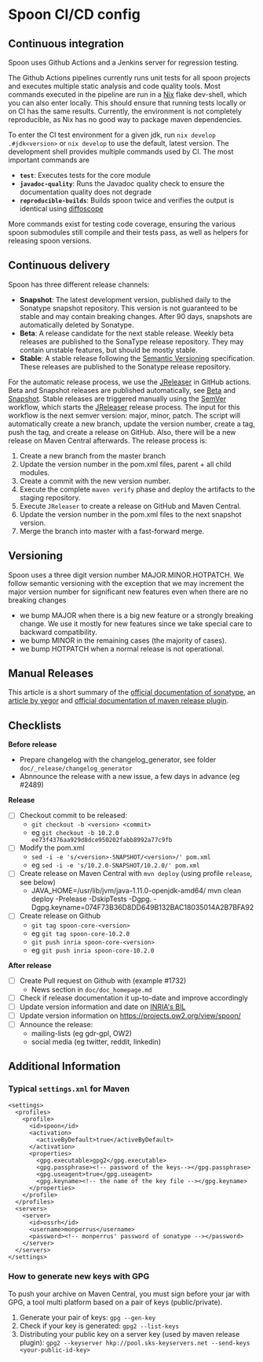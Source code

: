 # Spoon CI/CD config

## Continuous integration

Spoon uses Github Actions and a Jenkins server for regression testing.

The Github Actions pipelines currently runs unit tests for all spoon projects and executes multiple static analysis and
code quality tools.
Most commands executed in the pipeline are run in a [Nix](https://nixos.org)
flake dev-shell, which you can also enter locally.
This should ensure that running tests locally or on CI has the same results.
Currently, the environment is not completely reproducible, as Nix has no good
way to package maven dependencies.

To enter the CI test environment for a given jdk, run `nix develop
.#jdk<version>` or `nix develop` to use the default, latest version.
The development shell provides multiple commands used by CI.
The most important commands are
- **`test`**: Executes tests for the core module
- **`javadoc-quality`**: Runs the Javadoc quality check to ensure the
  documentation quality does not degrade
- **`reproducible-builds`**: Builds spoon twice and verifies the output is
  identical using [diffoscope](https://diffoscope.org/)

More commands exist for testing code coverage, ensuring the various spoon
submodules still compile and their tests pass, as well as helpers for releasing
spoon versions.

## Continuous delivery

Spoon has three different release channels:
- **Snapshot**: The latest development version, published daily to the Sonatype
  snapshot repository. This version is not guaranteed to be stable and may
  contain breaking changes. After 90 days, snapshots are automatically deleted by Sonatype.
- **Beta**: A release candidate for the next stable release. Weekly beta
  releases are published to the SonaType release repository. They may contain unstable features, but should be mostly stable.
- **Stable**: A stable release following the [Semantic Versioning](https://semver.org)
  specification. These releases are published to the Sonatype release
  repository.

For the automatic release process, we use the [JReleaser](https://jreleaser.org) in GitHub actions.
Beta and Snapshot releases are published automatically, see [Beta](https://github.com/INRIA/spoon/blob/master/.github/workflows/release-beta.yml) and [Snapshot](https://github.com/INRIA/spoon/blob/master/.github/workflows/release-nightly.yml).
Stable releases are triggered manually using the [SemVer](https://github.com/INRIA/spoon/blob/master/.github/workflows/release-manual.yml) workflow, which starts the [JReleaser](https://jreleaser.org) release process.
The input for this workflow is the next semver version: major, minor, patch.
The script will automatically create a new branch, update the version number, create a tag, push the tag, and create a release on GitHub.
Also, there will be a new release on Maven Central afterwards.
The release process is:
1. Create a new branch from the master branch
2. Update the version number in the pom.xml files, parent + all child modules.
3. Create a commit with the new version number.
4. Execute the complete `maven verify` phase and deploy the artifacts to the staging repository.
5. Execute `JReleaser` to create a release on GitHub and Maven Central.
6. Update the version number in the pom.xml files to the next snapshot version.
7. Merge the branch into master with a fast-forward merge.
## Versioning

Spoon uses a three digit version number MAJOR.MINOR.HOTPATCH. We follow semantic versioning with the exception that we may increment the major version number for significant new features even when there are no breaking changes

* we bump MAJOR when there is a big new feature or a strongly breaking change. We use it mostly for new features since we take special care to backward compatibility.
* we bump MINOR in the remaining cases (the majority of cases).
* we bump HOTPATCH when a normal release is not operational.


## Manual Releases

This article is a short summary of the [official documentation of sonatype](http://central.sonatype.org/pages/ossrh-guide.html), an [article by yegor](http://www.yegor256.com/2014/08/19/how-to-release-to-maven-central.html) and [official documentation of maven release plugin](http://maven.apache.org/maven-release/maven-release-plugin/).


## Checklists 

**Before release**

- Prepare changelog with the changelog_generator, see folder `doc/_release/changelog_generator`
- Abnnounce the release with a new issue, a few days in advance (eg #2489)

**Release**

* [ ] Checkout commit to be released: 
  * `git checkout -b <version> <commit>`
  * eg `git checkout -b 10.2.0 ee73f4376aa929d8dce950202fabb8992a77c9fb`
* [ ] Modify the pom.xml 
  * `sed -i -e 's/<version>-SNAPSHOT/<version>/' pom.xml `
  * eg `sed -i -e 's/10.2.0-SNAPSHOT/10.2.0/' pom.xml `
* [ ] Create release on Maven Central with `mvn deploy` (using profile `release`, see below)
  * JAVA_HOME=/usr/lib/jvm/java-1.11.0-openjdk-amd64/  mvn clean deploy -Prelease -DskipTests -Dgpg. -Dgpg.keyname=074F73B36D8DD649B132BAC18035014A2B7BFA92
* [ ] Create release on Github
    * `git tag spoon-core-<version>`
    * eg `git tag spoon-core-10.2.0`
    * `git push inria spoon-core-<version>`
    * eg `git push inria spoon-core-10.2.0`

**After release**

- [ ] Create Pull request on Github with (example #1732)
    - News section in `doc/doc_homepage.md`
- [ ] Check if release documentation it up-to-date and improve accordingly
- [ ] Update version information and date on [INRIA's BIL](https://bil.inria.fr/en/software/view/251/tab)
- [ ] Update version information on <https://projects.ow2.org/view/spoon/>
- [ ] Announce the release:
  * mailing-lists (eg gdr-gpl, OW2)
  * social media (eg twitter, reddit, linkedin)  

## Additional Information
###  Typical `settings.xml` for Maven

```
<settings>
  <profiles>
    <profile>
      <id>spoon</id>
      <activation>
        <activeByDefault>true</activeByDefault>
      </activation>
      <properties>
        <gpg.executable>gpg2</gpg.executable>
        <gpg.passphrase><!-- password of the keys--></gpg.passphrase>
        <gpg.useagent>true</gpg.useagent>
        <gpg.keyname><!-- the name of the key file --></gpg.keyname> 
      </properties>
    </profile>
  </profiles>
  <servers>
    <server>
      <id>ossrh</id>
      <username>monperrus</username>
      <password><!-- monperrus' password of sonatype --></password>
    </server>
  </servers>
</settings>
```

### How to generate new keys with GPG

To push your archive on Maven Central, you must sign before your jar with GPG, a tool multi platform based on a pair of keys (public/private).

1. Generate your pair of keys: `gpg --gen-key`
2. Check if your key is generated: `gpg2 --list-keys`
3. Distributing your public key on a server key (used by maven release plugin): `gpg2 --keyserver hkp://pool.sks-keyservers.net --send-keys <your-public-id-key>`


